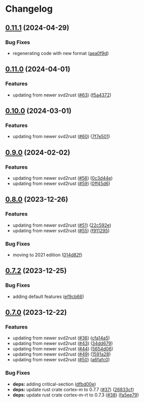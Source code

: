 # Changelog

## [0.11.1](https://github.com/xmc-rs/xmc4800/compare/v0.11.0...v0.11.1) (2024-04-29)


### Bug Fixes

* regenerating code with new format ([aea0f9d](https://github.com/xmc-rs/xmc4800/commit/aea0f9dd8919c3184e0dc30da750936e3db6f1ad))

## [0.11.0](https://github.com/xmc-rs/xmc4800/compare/v0.10.0...v0.11.0) (2024-04-01)


### Features

* updating from newer svd2rust ([#63](https://github.com/xmc-rs/xmc4800/issues/63)) ([f5a4372](https://github.com/xmc-rs/xmc4800/commit/f5a4372cb6021299ea4db1e5914dfb3c06f66d65))

## [0.10.0](https://github.com/xmc-rs/xmc4800/compare/v0.9.0...v0.10.0) (2024-03-01)


### Features

* updating from newer svd2rust ([#60](https://github.com/xmc-rs/xmc4800/issues/60)) ([7f7e501](https://github.com/xmc-rs/xmc4800/commit/7f7e501706b03b3942a647efe77e3dccfea54f04))

## [0.9.0](https://github.com/xmc-rs/xmc4800/compare/v0.8.0...v0.9.0) (2024-02-02)


### Features

* updating from newer svd2rust ([#56](https://github.com/xmc-rs/xmc4800/issues/56)) ([0c3d44e](https://github.com/xmc-rs/xmc4800/commit/0c3d44e5b2200995299846b8a0c79226097f2349))
* updating from newer svd2rust ([#59](https://github.com/xmc-rs/xmc4800/issues/59)) ([0ff45d6](https://github.com/xmc-rs/xmc4800/commit/0ff45d6e659071bf82b97e963f36c7b5f9797a1c))

## [0.8.0](https://github.com/xmc-rs/xmc4800/compare/v0.7.2...v0.8.0) (2023-12-26)


### Features

* updating from newer svd2rust ([#51](https://github.com/xmc-rs/xmc4800/issues/51)) ([22c592e](https://github.com/xmc-rs/xmc4800/commit/22c592ec97e910b839e43ba95199be57e83b4f87))
* updating from newer svd2rust ([#55](https://github.com/xmc-rs/xmc4800/issues/55)) ([f911295](https://github.com/xmc-rs/xmc4800/commit/f9112955241d5491688ff77ab83d28eba8eaaf41))


### Bug Fixes

* moving to 2021 edition ([014d82f](https://github.com/xmc-rs/xmc4800/commit/014d82f845e7b86c38997a4eff8619d47f873954))

## [0.7.2](https://github.com/xmc-rs/xmc4800/compare/v0.7.1...v0.7.2) (2023-12-25)


### Bug Fixes

* adding default features ([ef9cb66](https://github.com/xmc-rs/xmc4800/commit/ef9cb66f02cdc8803b87e50c59cebb3714c6a66a))

## [0.7.0](https://github.com/xmc-rs/xmc4800/compare/v0.6.0...v0.7.0) (2023-12-22)


### Features

* updating from newer svd2rust ([#36](https://github.com/xmc-rs/xmc4800/issues/36)) ([cfa14a5](https://github.com/xmc-rs/xmc4800/commit/cfa14a5211ed11e95b1a3aa27c94100e79ffd043))
* updating from newer svd2rust ([#43](https://github.com/xmc-rs/xmc4800/issues/43)) ([34dd679](https://github.com/xmc-rs/xmc4800/commit/34dd6797cc76e2f279f2e77b44cf93fd8e6a8de1))
* updating from newer svd2rust ([#44](https://github.com/xmc-rs/xmc4800/issues/44)) ([5654d06](https://github.com/xmc-rs/xmc4800/commit/5654d0652ac5546ff1d0cc6da8ea88af4b35718e))
* updating from newer svd2rust ([#49](https://github.com/xmc-rs/xmc4800/issues/49)) ([1591a28](https://github.com/xmc-rs/xmc4800/commit/1591a280a02f62e0696057469d53c1e39cb8df15))
* updating from newer svd2rust ([#50](https://github.com/xmc-rs/xmc4800/issues/50)) ([a6fafc0](https://github.com/xmc-rs/xmc4800/commit/a6fafc078d8e176c29eed2cbbe44b670bf9c6c8f))


### Bug Fixes

* **deps:** adding critical-section ([dfbd00e](https://github.com/xmc-rs/xmc4800/commit/dfbd00e97fc745b07be01056c7df3897898ff446))
* **deps:** update rust crate cortex-m to 0.7.7 ([#37](https://github.com/xmc-rs/xmc4800/issues/37)) ([26833cf](https://github.com/xmc-rs/xmc4800/commit/26833cfa87ad95e6637b70db094e83b8798ce219))
* **deps:** update rust crate cortex-m-rt to 0.7.3 ([#38](https://github.com/xmc-rs/xmc4800/issues/38)) ([fa5ee79](https://github.com/xmc-rs/xmc4800/commit/fa5ee792ff7d116790018e3eefabd7956a9b5127))
